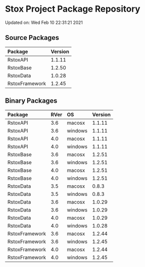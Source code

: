 # Stox Project Package Repository


Updated on: Wed Feb 10 22:31:21 2021
## Source Packages

|Package        |Version |
|:--------------|:-------|
|RstoxAPI       |1.1.11  |
|RstoxBase      |1.2.50  |
|RstoxData      |1.0.28  |
|RstoxFramework |1.2.45  |

## Binary Packages

|Package        |RVer |OS      |Version |
|:--------------|:----|:-------|:-------|
|RstoxAPI       |3.6  |macosx  |1.1.11  |
|RstoxAPI       |3.6  |windows |1.1.11  |
|RstoxAPI       |4.0  |macosx  |1.1.11  |
|RstoxAPI       |4.0  |windows |1.1.11  |
|RstoxBase      |3.6  |macosx  |1.2.51  |
|RstoxBase      |3.6  |windows |1.2.51  |
|RstoxBase      |4.0  |macosx  |1.2.51  |
|RstoxBase      |4.0  |windows |1.2.51  |
|RstoxData      |3.5  |macosx  |0.8.3   |
|RstoxData      |3.5  |windows |0.8.3   |
|RstoxData      |3.6  |macosx  |1.0.29  |
|RstoxData      |3.6  |windows |1.0.29  |
|RstoxData      |4.0  |macosx  |1.0.29  |
|RstoxData      |4.0  |windows |1.0.28  |
|RstoxFramework |3.6  |macosx  |1.2.44  |
|RstoxFramework |3.6  |windows |1.2.45  |
|RstoxFramework |4.0  |macosx  |1.2.44  |
|RstoxFramework |4.0  |windows |1.2.45  |
